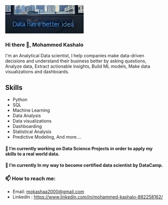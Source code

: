 

<img src="https://github.com/Mokashaa2000/Mokashaa2000/blob/main/images.jpg" width="250">

### Hi there 👋, Mohammed Kashalo

I'm an Analytical Data scientist, I help companies make data-driven decisions and understand their business better by asking questions, Analyze data, Extract actionable insights, Build ML models, Make data visualizations and dashboards.

## Skills 

- Python
- SQL
- Machine Learning
- Data Analysis 
- Data visualizations 
- Dashboarding 
- Statistical Analysis 
- Predictive Modeling, And more....

#### 🔭 I’m currently working on Data Science Projects in order to apply my skills to a real world data.

#### 🌱 I’m currently In my way to become certified data scientist by DataCamp. 
### 📫 How to reach me: 
- Email: mokashaa2000@gmail.com
- Linkedin : https://www.linkedin.com/in/mohammed-kashalo-882258162/ 




